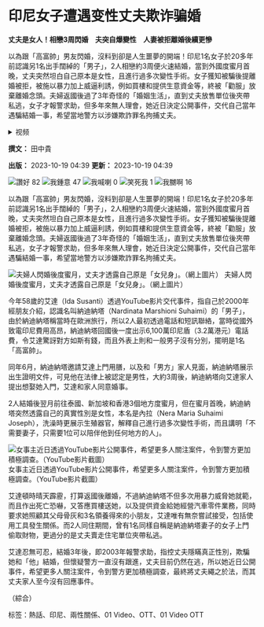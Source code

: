 # 印尼女子遭遇变性丈夫欺诈骗婚

**丈夫是女人！相戀3周閃婚　夫突自爆變性　人妻被拒離婚後續更慘**

以為跟「高富帥」男友閃婚，沒料到卻是人生噩夢的開端！印尼1名女子於20多年前認識另1名出手闊綽的「男子」，2人相戀約3周便火速結婚，當到外國度蜜月首晚，丈夫突然坦白自己原本是女性，且進行過多次變性手術。女子獲知被騙後提離婚被拒，被施以暴力加上威逼利誘，例如買樓和提供生意資金等，終被「勸服」放棄離婚念頭。夫婦返國後過了3年奇怪的「婚姻生活」，直到丈夫放售單位後夾帶私逃，女子才報警求助，但多年來無人理會，她近日決定公開事件，交代自己當年遇騙結婚一事，希望當地警方以涉嫌欺詐罪名拘捕丈夫。

<details>
  <summary>视频</summary>

  視訊播放器 正在載入。

  播放影片

  總共時間 1:08

  重播Skip Backward

  開啟音效

  目前時間 0:00

  /

  總共時間 1:08

  0:00

  串流類型 直播中

  快轉至直播，目前為稍早畫面直播中

  剩餘時間 \-1:08

  全螢幕

  取消靜音全螢幕

  這是一個視窗，

  全螢幕
</details>

**撰文：** 田中貴

**出版：** 2023-10-19 04:39
**更新：** 2023-10-19 04:39

![讚好](https://social-reaction-api.hk01.com/static/images/social-reaction-like.png) 82
![我鍾意](https://social-reaction-api.hk01.com/static/images/social-reaction-heart.png) 47
![我喊喇](https://social-reaction-api.hk01.com/static/images/social-reaction-sad.png) 0
![笑死我](https://social-reaction-api.hk01.com/static/images/social-reaction-laugh.png) 1
![我嬲啊](https://social-reaction-api.hk01.com/static/images/social-reaction-angry.png) 16

以為跟「高富帥」男友閃婚，沒料到卻是人生噩夢的開端！印尼1名女子於20多年前認識另1名出手闊綽的「男子」，2人相戀約3周便火速結婚，當到外國度蜜月首晚，丈夫突然坦白自己原本是女性，且進行過多次變性手術。女子獲知被騙後提離婚被拒，被施以暴力加上威逼利誘，例如買樓和提供生意資金等，終被「勸服」放棄離婚念頭。夫婦返國後過了3年奇怪的「婚姻生活」，直到丈夫放售單位後夾帶私逃，女子才報警求助，但多年來無人理會，她近日決定公開事件，交代自己當年遇騙結婚一事，希望當地警方以涉嫌欺詐罪名拘捕丈夫。

![夫婦人閃婚後度蜜月，丈夫才透露自己原是「女兒身」。（網上圖片）](https://cdn.hk01.com/di/media/images/dw/20231018/793831146378158080756151.jpeg/VdJUo1n-vV6CEku9f2M74pXF9-OqO42Y824rI_Qc_lI?v=w1920)
夫婦人閃婚後度蜜月，丈夫才透露自己原是「女兒身」。（網上圖片）

今年58歲的艾達（Ida Susanti）透過YouTube影片交代事件，指自己於2000年經朋友介紹，認識名叫納迪納塔（Nardinata Marshioni Suhaimi）的「男子」，由於納迪納塔稱當時在歐洲旅行，所以2人最初透過電話和短訊聯絡，當時從國外致電印尼費用高昂，納迪納塔回國後一度出示6,100萬印尼盾（3.2萬港元）電話費，令艾達驚訝對方如斯有錢，而且外表上則和一般男子沒有分別，擺明是1名「高富帥」。

同年6月，納迪納塔邀請艾達上門用膳，以及和「男方」家人見面，納迪納塔展示出生證明文件，可見他在法律上被認定是男性，大約3周後，納迪納塔向艾達家人提出想娶她入門，艾達和家人同意婚事。

2人結婚後翌月前往泰國、新加坡和香港3個地方度蜜月，但在蜜月首晚，納迪納塔突然透露自己的真實性別是女性，本名是內拉（Nera Maria Suhaimi Joseph），洗澡時更展示生殖器官，解釋自己進行過多次變性手術，而且講明「不需要妻子，只需要1位可以陪伴他到任何地方的人」。

![女事主近日透過YouTube影片公開事件，希望更多人關注案件，令到警方更加積極調查。（YouTube影片截圖）](https://cdn.hk01.com/di/media/images/dw/20231018/793831160052905984342028.jpeg/6j9ZgY-Lg850b7C0D8QY5n1BvP-0D_k-L0wJ530eU9M?v=w1920)
女事主近日透過YouTube影片公開事件，希望更多人關注案件，令到警方更加積極調查。（YouTube影片截圖）

艾達頓時晴天霹靂，打算返國後離婚，不過納迪納塔不但多次用暴力威脅她就範，而且作出死亡恐嚇，又答應買樓送她，以及提供資金給她經營汽車零件業務，同時要求她照顧其父母骨灰和3名領養得來的小朋友，艾達唯有無奈嘗試接受，包括使用工具發生關係。而2人同住期間，曾有1名同樣自稱是納迪納塔妻子的女子上門偷取財物，更過分的是丈夫賣走住宅單位夾帶私逃。

艾達忍無可忍，結婚3年後，即2003年報警求助，指控丈夫隱瞞真正性別，欺騙她和「他」結婚，但懷疑警方一直沒有跟進，丈夫目前仍然在逃，所以她近日公開事件，希望更多人關注案件，令到警方更加積極調查，最終將丈夫繩之於法，而其丈夫家人至今沒有回應事件。

（綜合）

标签：熱話、印尼、兩性關係、01 Video、OTT、01‌ ‌Video‌ ‌OTT
